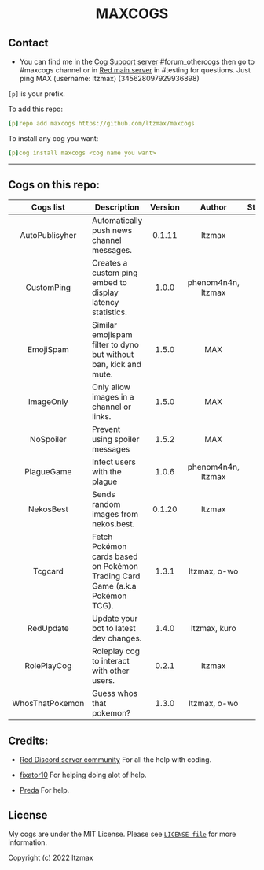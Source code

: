 <h1 align="center">MAXCOGS</h1>

## Contact
- You can find me in the [Cog Support server](https://discord.gg/GET4DVk) #forum_othercogs then go to #maxcogs channel or in [Red main server](https://discord.gg/red) in #testing for questions. Just ping MAX (username: ltzmax) (345628097929936898)

`[p]` is your prefix.

To add this repo:

```yaml
[p]repo add maxcogs https://github.com/ltzmax/maxcogs
```

To install any cog you want:

```yaml
[p]cog install maxcogs <cog name you want>
```
---------------------------------------------------------------
## Cogs on this repo: <br>
| Cogs list | Description | Version | Author | Stable |
|:---:|---|:---:|:---:|:---:|
| AutoPublisyher | Automatically push news channel messages. | 0.1.11 | ltzmax | ✅ |
| CustomPing | Creates a custom ping embed to display latency statistics. | 1.0.0 | phenom4n4n, ltzmax | ✅ |
| EmojiSpam | Similar emojispam filter to dyno but without ban, kick and mute. | 1.5.0 | MAX | ✅ |
| ImageOnly | Only allow images in a channel or links. | 1.5.0 | MAX | ✅ |
| NoSpoiler | Prevent using spoiler messages | 1.5.2 | MAX | ✅ |
| PlagueGame | Infect users with the plague | 1.0.6 | phenom4n4n, ltzmax | ✅ |
| NekosBest | Sends random images from nekos.best. | 0.1.20 | ltzmax | ✅ |
| Tcgcard | Fetch Pokémon cards based on Pokémon Trading Card Game (a.k.a Pokémon TCG). | 1.3.1 | ltzmax, o-wo | ✅ |
| RedUpdate | Update your bot to latest dev changes.| 1.4.0 | ltzmax, kuro | ✅ |
| RolePlayCog | Roleplay cog to interact with other users. | 0.2.1| ltzmax | ✅ |
| WhosThatPokemon | Guess whos that pokemon? | 1.3.0 | ltzmax, o-wo | ✅ |

## Credits:
- [Red Discord server community](https://discord.gg/red) For all the help with coding.

- [fixator10](https://github.com/fixator10) For helping doing alot of help.

- [Preda](https://github.com/PredaaA/predacogs) For help.

## License
My cogs are under the MIT License. Please see [`LICENSE file`](https://github.com/ltzmax/maxcogs/blob/master/LICENSE) for more information.

Copyright (c) 2022 ltzmax
